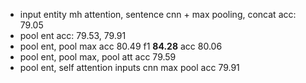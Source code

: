 - input entity mh attention, sentence cnn + max pooling, concat
  acc: 79.05
- pool ent
  acc: 79.53, 79.91
- pool ent, pool max
  acc 80.49  f1 **84.28**
  acc 80.06
- pool ent, pool max, pool att
  acc 79.59
- pool ent, self attention inputs cnn max pool
  acc 79.91



